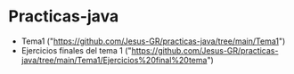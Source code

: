 # Practicas-java
* Tema1 ("https://github.com/Jesus-GR/practicas-java/tree/main/Tema1")
* Ejercicios finales del tema 1 ("https://github.com/Jesus-GR/practicas-java/tree/main/Tema1/Ejercicios%20final%20tema")
